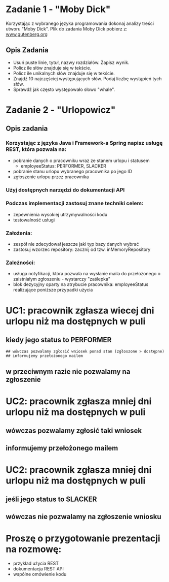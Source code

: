 # Zadanie 1 - "Moby Dick"

Korzystając z wybranego języka programowania dokonaj analizy treści utworu "Moby Dick".
Plik do zadania Moby Dick pobierz z: www.gutenberg.org

## Opis Zadania
- Usuń puste linie, tytuł, nazwy rozdziałów. Zapisz wynik.
- Policz ile słów znajduje się w tekście.
- Policz ile unikalnych słów znajduje się w tekście.
- Znajdź 10 najczęściej występujących słów. Podaj liczbę wystąpień tych słów.
- Sprawdź jak często występowało słowo "whale".

# Zadanie 2 - "Urlopowicz" 

## Opis zadania
### Korzystając z języka Java i Framework-a Spring napisz usługę REST, która pozwala na:
- pobranie danych o pracowniku wraz ze stanem urlopu i statusem
	- employeeStatus: PERFORMER, SLACKER
- pobranie stanu urlopu wybranego pracownika po jego ID
- zgłoszenie urlopu przez pracownika

### Użyj dostępnych narzędzi do dokumentacji API
### Podczas implementacji zastosuj znane techniki celem: 
- zepewnienia wysokiej utrzymywalności kodu
- testowalność usługi

### Założenia:
- zespół nie zdecydował jeszcze jaki typ bazy danych wybrać
- zastosuj wzorzec repository: zacznij od tzw. inMemoryRepository

### Zależności:
- usługa notyfikacji, która pozwala na wysłanie maila do przełożonego o zaistniałym zgłoszeniu - wystarczy "zaślepka"
- blok dezycyjny oparty na atrybucie pracownika: employeeStatus realizujące poniższe przypadki użycia 

# UC1: pracownik zgłasza wiecej dni urlopu niż ma dostępnych w puli
## kiedy jego status to PERFORMER 
	## wówczas pozwalamy zgłosić wniosek ponad stan (zgłoszone > dostępne)
	## informujemy przełożonego mailem
## w przeciwnym razie nie pozwalamy na zgłoszenie

# UC2: pracownik zgłasza mniej dni urlopu niż ma dostępnych w puli
## wówczas pozwalamy zgłosić taki wniosek
## informujemy przełożonego mailem

# UC2: pracownik zgłasza mniej dni urlopu niż ma dostępnych w puli
## jeśli jego status to SLACKER
## wówczas nie pozwalamy na zgłoszenie wniosku

# Proszę o przygotowanie prezentacji na rozmowę: 
- przykład użycia REST
- dokumentacja REST API
- wspólne omówienie kodu
